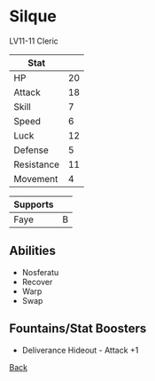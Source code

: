 # Silque

LV11-11 Cleric

| Stat       | <!-- --> |
| ---------- | -------- |
| HP         | 20       |
| Attack     | 18       |
| Skill      | 7        |
| Speed      | 6        |
| Luck       | 12       |
| Defense    | 5        |
| Resistance | 11       |
| Movement   | 4        |

| Supports | <!-- --> |
| -------- | -------- |
| Faye     | B        |

## Abilities

- Nosferatu
- Recover
- Warp
- Swap

## Fountains/Stat Boosters

- Deliverance Hideout - Attack +1

[Back](../README.md)

